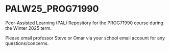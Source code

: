 # PALW25_PROG71990

Peer-Assisted Learning (PAL) Repository for the PROG71990 course during the Winter 2025 term.

Please email professor Steve or Omar via your school email account for any questions/concerns.
